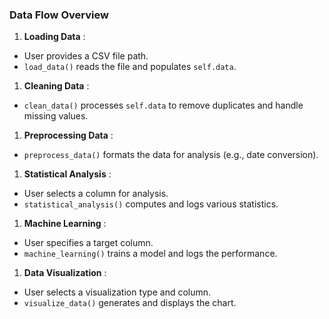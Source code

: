 ### Data Flow Overview

1. **Loading Data** :

* User provides a CSV file path.
* `load_data()` reads the file and populates `self.data`.

1. **Cleaning Data** :

* `clean_data()` processes `self.data` to remove duplicates and handle missing values.

1. **Preprocessing Data** :

* `preprocess_data()` formats the data for analysis (e.g., date conversion).

1. **Statistical Analysis** :

* User selects a column for analysis.
* `statistical_analysis()` computes and logs various statistics.

1. **Machine Learning** :

* User specifies a target column.
* `machine_learning()` trains a model and logs the performance.

1. **Data Visualization** :

* User selects a visualization type and column.
* `visualize_data()` generates and displays the chart.
